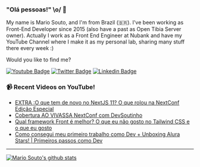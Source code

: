 ### "Olá pessoas!" \o/ 👋

My name is Mario Souto, and I'm from Brazil (🇧🇷). I've been working as Front-End Developer since 2015 (also have a past as Open Tibia Server owner). Actually I work as a Front End Engineer at Nubank and have my YouTube Channel where I make it as my personal lab, sharing many stuff there every week :)

Would you like to find me?

[![Youtube Badge](https://img.shields.io/badge/-Youtube-FF0000?style=flat-square&labelColor=FF0000&logo=youtube&logoColor=white&link=https://youtube.com/c/DevSoutinho)](https://youtube.com/c/DevSoutinho)
[![Twitter Badge](https://img.shields.io/badge/-Twitter-1ca0f1?style=flat-square&labelColor=1ca0f1&logo=twitter&logoColor=white&link=https://twitter.com/omariosouto)](https://twitter.com/omariosouto)
[![Linkedin Badge](https://img.shields.io/badge/-LinkedIn-blue?style=flat-square&logo=Linkedin&logoColor=white&link=https://www.linkedin.com/in/omariosouto)](https://www.linkedin.com/in/omariosouto)

### 📹 Recent Videos on YouTube!

<!-- YOUTUBE:START -->
- [EXTRA :O que tem de novo no NextJS 11? O que rolou na NextConf Edição Especial](https://www.youtube.com/watch?v=V5RGm82bPEM)
- [Cobertura AO VIVASSA NextConf com DevSoutinho](https://www.youtube.com/watch?v=Eurpfvcmdb0)
- [Qual framework Front é melhor? O que eu não gosto no Tailwind CSS e o que eu gosto](https://www.youtube.com/watch?v=_Dbj6_dbOa0)
- [Como consegui meu primeiro trabalho como Dev + Unboxing Alura Stars! | Primeiros passos como Dev](https://www.youtube.com/watch?v=RW1Rp2oQ_bc)
<!-- YOUTUBE:END -->

____


[![Mario Souto's github stats](https://github-readme-stats.vercel.app/api?username=omariosouto&theme=dark&show_icons=true&count_private=true)](https://github.com/felipefialho)
